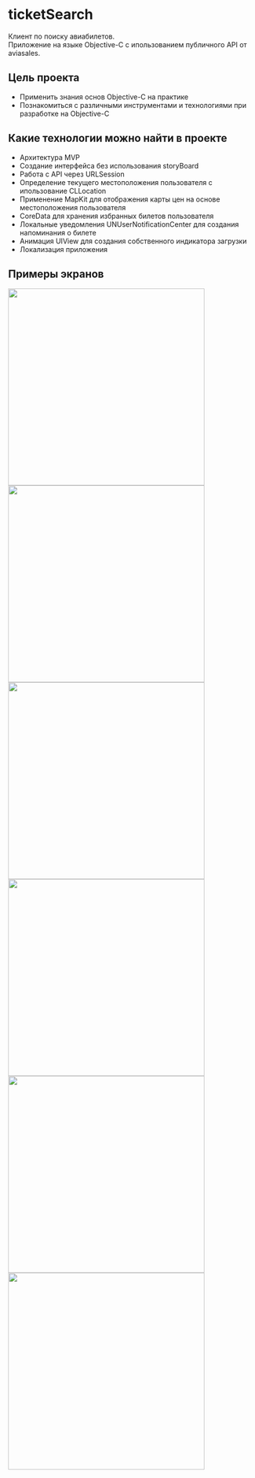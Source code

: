 # ticketSearch
Клиент по поиску авиабилетов.  
Приложение на языке Objective-C с ипользованием публичного API от aviasales.

Цель проекта
--
* Применить знания основ Objective-С на практике
* Познакомиться с различными инструментами и технологиями при разработке на Objective-С

Какие технологии можно найти в проекте
--
* Архитектура MVP
* Создание интерфейса без использования storyBoard
* Работа с API через URLSession
* Определение текущего местоположения пользователя с ипользование CLLocation
* Применение MapKit для отображения карты цен на основе местоположения пользователя
* CoreData для хранения избранных билетов пользователя
* Локальные уведомления UNUserNotificationCenter для создания напоминания о билете
* Анимация UIView для создания собственного индикатора загрузки
* Локализация приложения

Примеры экранов
--
<img src="/Screens/OnBoarding.png" width="400" /> <img src="/Screens/Main.png" width="400" /> 
<img src="/Screens/City.png" width="400" /> <img src="/Screens/TicketNotification.png" width="400" /> 
<img src="/Screens/Map.png" width="400" /> <img src="/Screens/Favorites.png" width="400" /> 




